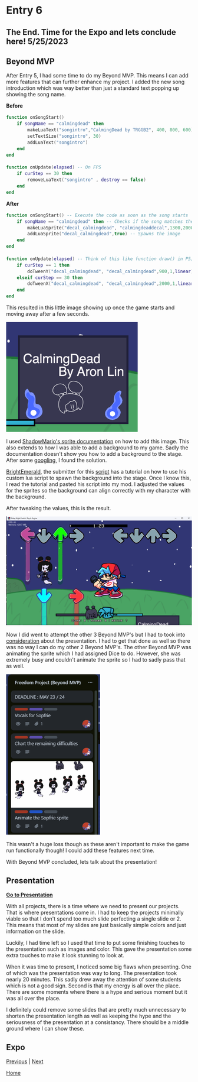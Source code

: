 # Entry 6
## The End. Time for the Expo and lets conclude here! 5/25/2023

## Beyond MVP

After Entry 5, I had some time to do my Beyond MVP. This means I can add more features that can further enhance my project. I added the new song introduction which was way better than just a standard text popping up showing the song name. 

**Before**

```lua
function onSongStart()
    if songName == "calmingdead" then
        makeLuaText("songintro","CalmingDead by TRGGB2", 400, 800, 600)
        setTextSize("songintro", 30)
        addLuaText("songintro")
    end
end

function onUpdate(elapsed) -- On FPS 
    if curStep == 30 then
        removeLuaText("songintro" , destroy == false)
    end
end
```

**After**
```lua
function onSongStart() -- Execute the code as soon as the song starts
    if songName == "calmingdead" then -- Checks if the song matches the one your playing on
        makeLuaSprite("decal_calmingdead", "calmingdeaddecal",1300,2000) -- Make the image
        addLuaSprite("decal_calmingdead",true) -- Spawns the image
    end
end

function onUpdate(elapsed) -- Think of this like function draw() in P5JS
    if curStep == 1 then
        doTweenY("decal_calmingdead", "decal_calmingdead",900,1,linear) -- Move the image upward
    elseif curStep == 30 then
        doTweenX("decal_calmingdead", "decal_calmingdead",2000,1,linear) -- Move the image to the right. Making it disappear!
    end
end
```

This resulted in this little image showing up once the game starts and moving away after a few seconds.

![image](../img/FreedomProject-1d.png)

I used [ShadowMario's sprite documentation](https://github.com/ShadowMario/FNF-PsychEngine/wiki/Lua-Script-API:-Custom-Sprites-Functions) on how to add this image. This also extends to how I was able to add a background to my game. Sadly the documentation doesn't show you how to add a background to the stage. After some [googling](https://hstatsep.github.io/students/#skills), I found the solution. 

[BrightEmerald](https://gamebanana.com/members/1884930), the submitter for this [script](https://gamebanana.com/tuts/14716) has a tutorial on how to use his custom lua script to spawn the background into the stage. Once I know this, I read the tutorial and pasted his script into my mod. I adjusted the values for the sprites so the background can align correctly with my character with the background.

After tweaking the values, this is the result.

![image](../img/FreedomProject-2d.png)

Now I did went to attempt the other 3 Beyond MVP's but I had to took into [consideration](https://hstatsep.github.io/students/#skills) about the presentation. I had to get that done as well so there was no way I can do my other 2 Beyond MVP's. The other Beyond MVP was animating the sprite which I had assigned Dice to do. However, she was extremely busy and couldn't animate the sprite so I had to sadly pass that as well. 

![image](../img/FreedomProject-3d.png)

This wasn't a huge loss though as these aren't important to make the game run functionally though! I could add these features next time.

With Beyond MVP concluded, lets talk about the presentation!

## Presentation

**[Go to Presentation](https://docs.google.com/presentation/d/15odSF1TtFE_rqf7br42ADlkGIHSujkfWkqdgPM61UbU/edit?usp=sharing)**

With all projects, there is a time where we need to present our projects. That is where presentations come in. I had to keep the projects minimally viable so that I don't spend too much slide perfecting a single slide or 2. This means that most of my slides are just basically simple colors and just information on the slide.

Luckily, I had time left so I used that time to put some finishing touches to the presentation such as images and color. This gave the presentation some extra touches to make it look stunning to look at. 

When it was time to present, I noticed some big flaws when presenting. One of which was the presentation was way to long. The presentation took nearly 20 minutes. This sadly drew away the attention of some students which is not a good sign. Second is that my energy is all over the place. There are some moments where there is a hype and serious moment but it was all over the place.

I definitely could remove some slides that are pretty much unnecessary to shorten the presentation length as well as keeping the hype and the seriousness of the presentation at a consistancy. There should be a middle ground where I can show these. 

## Expo



[Previous](entry05.md) | [Next](entry07.md)

[Home](../README.md)